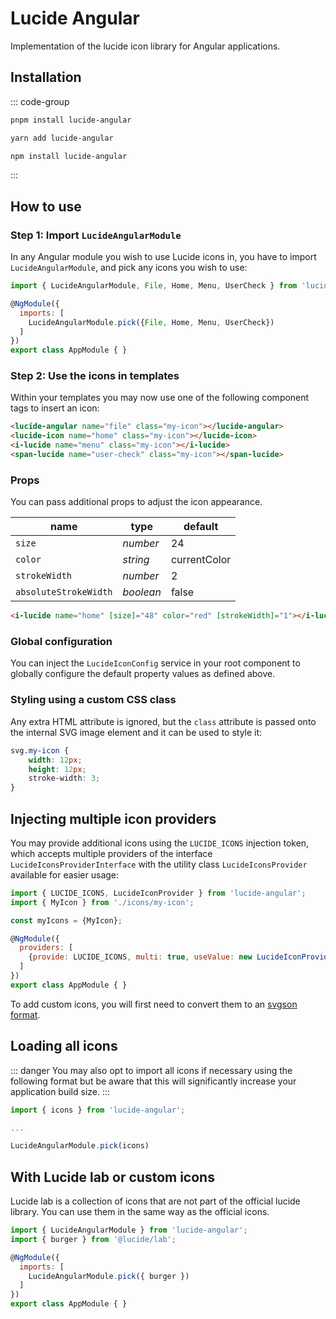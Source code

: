 # Lucide Angular

Implementation of the lucide icon library for Angular applications.

## Installation

::: code-group

```sh [pnpm]
pnpm install lucide-angular
```

```sh [yarn]
yarn add lucide-angular
```

```sh [npm]
npm install lucide-angular
```

:::

## How to use

### Step 1: Import `LucideAngularModule`

In any Angular module you wish to use Lucide icons in, you have to import `LucideAngularModule`, and pick any icons you wish to use:

```js
import { LucideAngularModule, File, Home, Menu, UserCheck } from 'lucide-angular';

@NgModule({
  imports: [
    LucideAngularModule.pick({File, Home, Menu, UserCheck})
  ]
})
export class AppModule { }
```

### Step 2: Use the icons in templates

Within your templates you may now use one of the following component tags to insert an icon:

```html
<lucide-angular name="file" class="my-icon"></lucide-angular>
<lucide-icon name="home" class="my-icon"></lucide-icon>
<i-lucide name="menu" class="my-icon"></i-lucide>
<span-lucide name="user-check" class="my-icon"></span-lucide>
```

### Props

You can pass additional props to adjust the icon appearance.

| name                  | type      | default      |
| --------------------- | --------- | ------------ |
| `size`                | *number*  | 24           |
| `color`               | *string*  | currentColor |
| `strokeWidth`         | *number*  | 2            |
| `absoluteStrokeWidth` | *boolean* | false        |

```html
<i-lucide name="home" [size]="48" color="red" [strokeWidth]="1"></i-lucide>
```

### Global configuration

You can inject the `LucideIconConfig` service in your root component to globally configure the default property values as defined above.

### Styling using a custom CSS class

Any extra HTML attribute is ignored, but the `class` attribute
is passed onto the internal SVG image element and it can be used to style it:

```css
svg.my-icon {
    width: 12px;
    height: 12px;
    stroke-width: 3;
}
```

## Injecting multiple icon providers

You may provide additional icons using the `LUCIDE_ICONS` injection token,
which accepts multiple providers of the interface `LucideIconsProviderInterface`
with the utility class `LucideIconsProvider` available for easier usage:

```js
import { LUCIDE_ICONS, LucideIconProvider } from 'lucide-angular';
import { MyIcon } from './icons/my-icon';

const myIcons = {MyIcon};

@NgModule({
  providers: [
    {provide: LUCIDE_ICONS, multi: true, useValue: new LucideIconProvider(myIcons)},
  ]
})
export class AppModule { }
```

To add custom icons, you will first need to convert them to an [svgson format](https://github.com/elrumordelaluz/svgson).

## Loading all icons

::: danger
You may also opt to import all icons if necessary using the following format but be aware that this will significantly increase your application build size.
:::

```js
import { icons } from 'lucide-angular';

...

LucideAngularModule.pick(icons)
```

## With Lucide lab or custom icons

Lucide lab is a collection of icons that are not part of the official lucide library.
You can use them in the same way as the official icons.

<!-- TODO: Add link to @lucide/lab repo -->

```js
import { LucideAngularModule } from 'lucide-angular';
import { burger } from '@lucide/lab';

@NgModule({
  imports: [
    LucideAngularModule.pick({ burger })
  ]
})
export class AppModule { }
```
